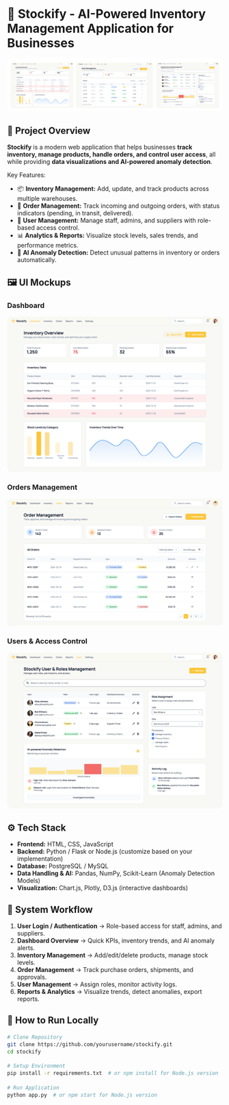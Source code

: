 # 🌟 Stockify - AI-Powered Inventory Management Application for Businesses

![Stockify Mini UI Mocks](./Stockify/mocks.svg)

## 🎯 Project Overview

**Stockify** is a modern web application that helps businesses **track inventory, manage products, handle orders, and control user access**, all while providing **data visualizations and AI-powered anomaly detection**.  

Key Features:  
- 📦 **Inventory Management:** Add, update, and track products across multiple warehouses.  
- 📝 **Order Management:** Track incoming and outgoing orders, with status indicators (pending, in transit, delivered).  
- 👥 **User Management:** Manage staff, admins, and suppliers with role-based access control.  
- 📊 **Analytics & Reports:** Visualize stock levels, sales trends, and performance metrics.  
- 🤖 **AI Anomaly Detection:** Detect unusual patterns in inventory or orders automatically.

## 🖼️ UI Mockups

### **Dashboard**
![Dashboard](./Stockify/dashboard.svg)

### **Orders Management**
![Orders](./Stockify/orders.svg)

### **Users & Access Control**
![Users](./Stockify/users.svg)

## ⚙️ Tech Stack

- **Frontend:** HTML, CSS, JavaScript  
- **Backend:** Python / Flask or Node.js (customize based on your implementation)  
- **Database:** PostgreSQL / MySQL  
- **Data Handling & AI:** Pandas, NumPy, Scikit-Learn (Anomaly Detection Models)  
- **Visualization:** Chart.js, Plotly, D3.js (interactive dashboards)  

## 🧩 System Workflow

1. **User Login / Authentication** → Role-based access for staff, admins, and suppliers.  
2. **Dashboard Overview** → Quick KPIs, inventory trends, and AI anomaly alerts.  
3. **Inventory Management** → Add/edit/delete products, manage stock levels.  
4. **Order Management** → Track purchase orders, shipments, and approvals.  
5. **User Management** → Assign roles, monitor activity logs.  
6. **Reports & Analytics** → Visualize trends, detect anomalies, export reports.  

## 🚀 How to Run Locally

```bash
# Clone Repository
git clone https://github.com/yourusername/stockify.git
cd stockify

# Setup Environment
pip install -r requirements.txt  # or npm install for Node.js version

# Run Application
python app.py  # or npm start for Node.js version
